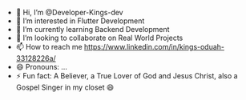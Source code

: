 - 👋 Hi, I’m @Developer-Kings-dev
- 👀 I’m interested in Flutter Development
- 🌱 I’m currently learning Backend Development
- 💞️ I’m looking to collaborate on Real World Projects
- 📫 How to reach me https://www.linkedin.com/in/kings-oduah-33128226a/
- 😄 Pronouns: ...
- ⚡ Fun fact: A Believer, a True Lover of God and Jesus Christ, also a Gospel Singer in my closet 😄

<!---
Developer-Kings-dev/Developer-Kings-dev is a ✨ special ✨ repository because its `README.md` (this file) appears on your GitHub profile.
You can click the Preview link to take a look at your changes.
--->

